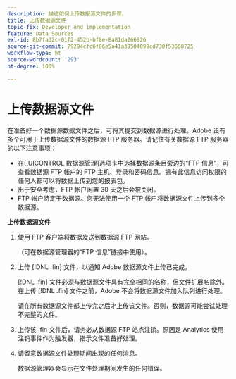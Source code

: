 ```yaml
---
description: 描述如何上传数据源文件的步骤。
title: 上传数据源文件
topic-fix: Developer and implementation
feature: Data Sources
exl-id: 8b7fa32c-01f2-452b-bf8e-8a81da266926
source-git-commit: 79294cfc6f86e5a41a39504099cd730f53668725
workflow-type: ht
source-wordcount: '293'
ht-degree: 100%

---
```


# 上传数据源文件

在准备好一个数据源数据文件之后，可将其提交到数据源进行处理。Adobe 设有多个可用于上传数据源文件的数据源 FTP 服务器。请记住有关数据源 FTP 服务器的以下注意事项：

* 在[!UICONTROL 数据源管理]选项卡中选择数据源条目旁边的“FTP 信息”，可查看数据源 FTP 帐户的 FTP 主机、登录和密码信息。拥有此信息访问权限的任何人都可以将数据上传到您的报表包。
* 出于安全考虑，FTP 帐户闲置 30 天之后会被关闭。
* FTP 帐户特定于数据源。您无法使用一个 FTP 帐户将数据源文件上传到多个数据源。

**上传数据源文件**

1. 使用 FTP 客户端将数据发送到数据源 FTP 网站。

   （可在数据源管理器的“FTP 信息”链接中使用）。

1. 上传 [!DNL .fin] 文件，以通知 Adobe 数据源文件上传已完成。

   [!DNL .fin] 文件必须与数据源文件具有完全相同的名称，但文件扩展名除外。在上传 [!DNL .fin] 文件之前，Adobe 不会将数据源文件加入队列进行处理。

   请在所有数据源文件都上传完之后才上传该文件。否则，数据源可能尝试处理不完整的文件。
1. 上传该 .fin 文件后，请务必从数据源 FTP 站点注销。原因是 Analytics 使用注销事件作为触发器，指示文件准备好处理。
1. 请留意数据源文件处理期间出现的任何消息。

   数据源管理器会显示在文件处理期间发生的任何错误。
